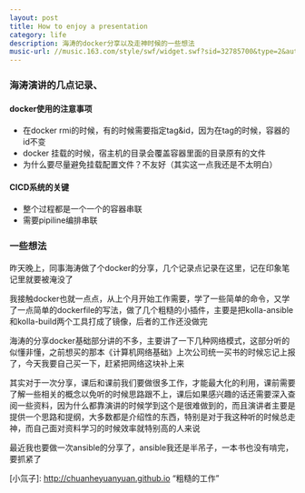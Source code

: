 ```yaml
---
layout: post
title: How to enjoy a presentation
category: life
description: 海涛的docker分享以及走神时候的一些想法
music-url: //music.163.com/style/swf/widget.swf?sid=32785700&type=2&auto=1&width=278&height=32
---
```

### 海涛演讲的几点记录、
#### docker使用的注意事项
- 在docker rmi的时候，有的时候需要指定tag&id，因为在tag的时候，容器的id不变
- docker 挂载的时候，宿主机的目录会覆盖容器里面的目录原有的文件
- 为什么要尽量避免挂载配置文件？不友好（其实这一点我还是不太明白）

#### CICD系统的关键
- 整个过程都是一个一个的容器串联
- 需要pipiline编排串联

### 一些想法
昨天晚上，同事海涛做了个docker的分享，几个记录点记录在这里，记在印象笔记里就要被淹没了   

我接触docker也就一点点，从上个月开始工作需要，学了一些简单的命令，又学了一点简单的dockerfile的写法，做了几个粗糙的小插件，主要是把kolla-ansible和kolla-build两个工具打成了镜像，后者的工作还没做完   

海涛的分享docker基础部分讲的不多，主要讲了一下几种网络模式，这部分听的似懂非懂，之前想买的那本《计算机网络基础》上次公司统一买书的时候忘记上报了，今天我要自己买一下，赶紧把网络这块补上来   

其实对于一次分享，课后和课前我们要做很多工作，才能最大化的利用，课前需要了解一些相关的概念以免听的时候思路跟不上，课后如果感兴趣的话还需要深入查阅一些资料，因为什么都靠演讲的时候学到这个是很难做到的，而且演讲者主要是提供一个思路和提纲，大多数都是介绍性的东西，特别是对于我这种听的时候总走神，而自己面对资料学习的时候效率就特别高的人来说  
 
最近我也要做一次ansible的分享了，ansible我还是半吊子，一本书也没有啃完，要抓紧了   





[小氚子]:    http://chuanheyuanyuan.github.io  “粗糙的工作”
